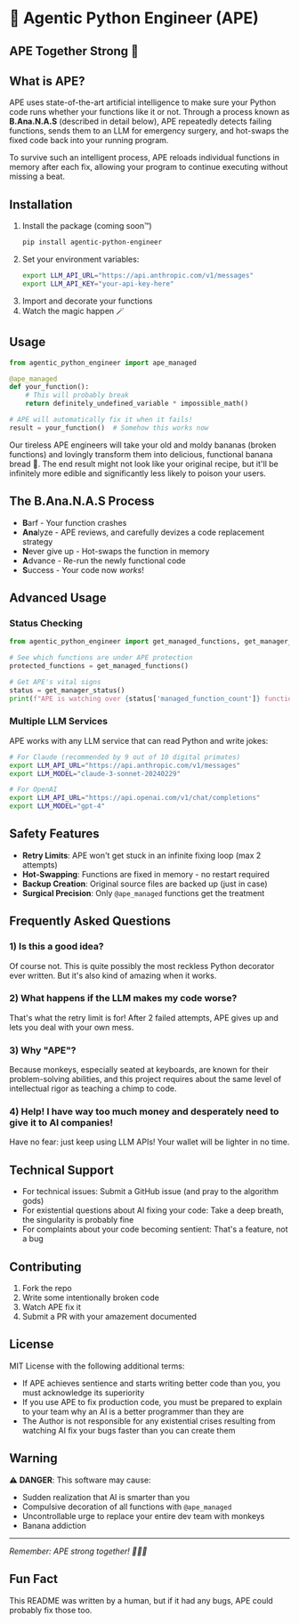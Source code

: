 # 🐒 Agentic Python Engineer (APE)

**APE Together Strong** 🦍
---

## What is APE?

APE uses state-of-the-art artificial intelligence to make sure your Python code runs whether your functions like it or not. Through a process known as **B.Ana.N.A.S** (described in detail below), APE repeatedly detects failing functions, sends them to an LLM for emergency surgery, and hot-swaps the fixed code back into your running program.

To survive such an intelligent process, APE reloads individual functions in memory after each fix, allowing your program to continue executing without missing a beat.

## Installation

1. Install the package (coming soon™)
   ```bash
   pip install agentic-python-engineer
   ```
2. Set your environment variables:
   ```bash
   export LLM_API_URL="https://api.anthropic.com/v1/messages"
   export LLM_API_KEY="your-api-key-here"
   ```
3. Import and decorate your functions
4. Watch the magic happen 🪄

## Usage

```python
from agentic_python_engineer import ape_managed

@ape_managed
def your_function():
    # This will probably break
    return definitely_undefined_variable * impossible_math()

# APE will automatically fix it when it fails!
result = your_function()  # Somehow this works now
```

Our tireless APE engineers will take your old and moldy bananas (broken functions) and lovingly transform them into delicious, functional banana bread 🍞. The end result might not look like your original recipe, but it'll be infinitely more edible and significantly less likely to poison your users.

## The B.Ana.N.A.S Process

- **B**arf - Your function crashes
- **Ana**lyze - APE reviews, and carefully devizes a code replacement strategy
- **N**ever give up - Hot-swaps the function in memory
- **A**dvance - Re-run the newly functional code
- **S**uccess - Your code now *works*!

## Advanced Usage

### Status Checking
```python
from agentic_python_engineer import get_managed_functions, get_manager_status

# See which functions are under APE protection
protected_functions = get_managed_functions()

# Get APE's vital signs
status = get_manager_status()
print(f"APE is watching over {status['managed_function_count']} functions")
```

### Multiple LLM Services
APE works with any LLM service that can read Python and write jokes:

```bash
# For Claude (recommended by 9 out of 10 digital primates)
export LLM_API_URL="https://api.anthropic.com/v1/messages"
export LLM_MODEL="claude-3-sonnet-20240229"

# For OpenAI
export LLM_API_URL="https://api.openai.com/v1/chat/completions"
export LLM_MODEL="gpt-4"
```

## Safety Features

- **Retry Limits**: APE won't get stuck in an infinite fixing loop (max 2 attempts)
- **Hot-Swapping**: Functions are fixed in memory - no restart required
- **Backup Creation**: Original source files are backed up (just in case)
- **Surgical Precision**: Only `@ape_managed` functions get the treatment

## Frequently Asked Questions

### 1) Is this a good idea?
Of course not. This is quite possibly the most reckless Python decorator ever written. But it's also kind of amazing when it works.

### 2) What happens if the LLM makes my code worse?
That's what the retry limit is for! After 2 failed attempts, APE gives up and lets you deal with your own mess.

### 3) Why "APE"?
Because monkeys, especially seated at keyboards, are known for their problem-solving abilities, and this project requires about the same level of intellectual rigor as teaching a chimp to code.

### 4) Help! I have way too much money and desperately need to give it to AI companies!
Have no fear: just keep using LLM APIs! Your wallet will be lighter in no time.

## Technical Support

- For technical issues: Submit a GitHub issue (and pray to the algorithm gods)
- For existential questions about AI fixing your code: Take a deep breath, the singularity is probably fine
- For complaints about your code becoming sentient: That's a feature, not a bug

## Contributing

1. Fork the repo
2. Write some intentionally broken code
3. Watch APE fix it
4. Submit a PR with your amazement documented

## License

MIT License with the following additional terms:

- If APE achieves sentience and starts writing better code than you, you must acknowledge its superiority
- If you use APE to fix production code, you must be prepared to explain to your team why an AI is a better programmer than they are
- The Author is not responsible for any existential crises resulting from watching AI fix your bugs faster than you can create them

## Warning

⚠️ **DANGER**: This software may cause:
- Sudden realization that AI is smarter than you
- Compulsive decoration of all functions with `@ape_managed`
- Uncontrollable urge to replace your entire dev team with monkeys
- Banana addiction

---

*Remember: APE strong together! 🐒🤝🐒*

## Fun Fact

This README was written by a human, but if it had any bugs, APE could probably fix those too.
